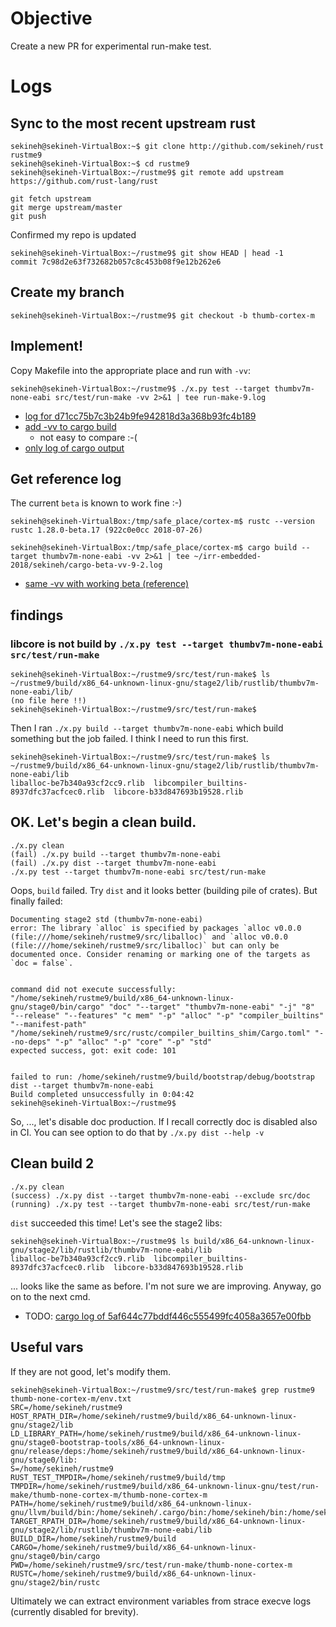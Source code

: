 # Objective

Create a new PR for experimental run-make test.

# Logs

## Sync to the most recent upstream rust

```
sekineh@sekineh-VirtualBox:~$ git clone http://github.com/sekineh/rust rustme9
sekineh@sekineh-VirtualBox:~$ cd rustme9
sekineh@sekineh-VirtualBox:~/rustme9$ git remote add upstream https://github.com/rust-lang/rust

git fetch upstream
git merge upstream/master
git push
```

Confirmed my repo is updated 
```
sekineh@sekineh-VirtualBox:~/rustme9$ git show HEAD | head -1
commit 7c98d2e63f732682b057c8c453b08f9e12b262e6
```

## Create my branch

```
sekineh@sekineh-VirtualBox:~/rustme9$ git checkout -b thumb-cortex-m
```

## Implement!

Copy Makefile into the appropriate place and run with `-vv`:

```
sekineh@sekineh-VirtualBox:~/rustme9$ ./x.py test --target thumbv7m-none-eabi src/test/run-make -vv 2>&1 | tee run-make-9.log 
```

- [log for d71cc75b7c3b24b9fe942818d3a368b93fc4b189](run-make-9-1.log)
- [add -vv to cargo build](run-make-9-2.log)
  - not easy to compare :-(
- [only log of cargo output](cargo-fail-vv-9.2.log)

## Get reference log

The current `beta` is known to work fine :-)
```
sekineh@sekineh-VirtualBox:/tmp/safe_place/cortex-m$ rustc --version
rustc 1.28.0-beta.17 (922c0e0cc 2018-07-26)

sekineh@sekineh-VirtualBox:/tmp/safe_place/cortex-m$ cargo build --target thumbv7m-none-eabi -vv 2>&1 | tee ~/irr-embedded-2018/sekineh/cargo-beta-vv-9-2.log
```

- [same -vv with working beta (reference)](cargo-beta-vv-9-2.log)

## findings

### libcore is not build by `./x.py test --target thumbv7m-none-eabi src/test/run-make`

```
sekineh@sekineh-VirtualBox:~/rustme9/src/test/run-make$ ls ~/rustme9/build/x86_64-unknown-linux-gnu/stage2/lib/rustlib/thumbv7m-none-eabi/lib/
(no file here !!)
sekineh@sekineh-VirtualBox:~/rustme9/src/test/run-make$
```
Then I ran `./x.py build --target thumbv7m-none-eabi` which build something but the job failed.  I think I need to run this first.

```
sekineh@sekineh-VirtualBox:~/rustme9/src/test/run-make$ ls ~/rustme9/build/x86_64-unknown-linux-gnu/stage2/lib/rustlib/thumbv7m-none-eabi/lib
liballoc-be7b340a93cf2cc9.rlib  libcompiler_builtins-8937dfc37acfcec0.rlib  libcore-b33d847693b19528.rlib
```

## OK.  Let's begin a clean build.

```
./x.py clean
(fail) ./x.py build --target thumbv7m-none-eabi
(fail) ./x.py dist --target thumbv7m-none-eabi
./x.py test --target thumbv7m-none-eabi src/test/run-make
```

Oops, `build` failed. Try `dist` and it looks better (building pile of crates). But finally failed:

```
Documenting stage2 std (thumbv7m-none-eabi)
error: The library `alloc` is specified by packages `alloc v0.0.0 (file:///home/sekineh/rustme9/src/liballoc)` and `alloc v0.0.0 (file:///home/sekineh/rustme9/src/liballoc)` but can only be documented once. Consider renaming or marking one of the targets as `doc = false`.


command did not execute successfully: "/home/sekineh/rustme9/build/x86_64-unknown-linux-gnu/stage0/bin/cargo" "doc" "--target" "thumbv7m-none-eabi" "-j" "8" "--release" "--features" "c mem" "-p" "alloc" "-p" "compiler_builtins" "--manifest-path" "/home/sekineh/rustme9/src/rustc/compiler_builtins_shim/Cargo.toml" "--no-deps" "-p" "alloc" "-p" "core" "-p" "std"
expected success, got: exit code: 101


failed to run: /home/sekineh/rustme9/build/bootstrap/debug/bootstrap dist --target thumbv7m-none-eabi
Build completed unsuccessfully in 0:04:42
sekineh@sekineh-VirtualBox:~/rustme9$ 
```

So, ..., let's disable doc production.  If I recall correctly doc is disabled also in CI.  You can see option to do that by `./x.py dist --help -v`

## Clean build 2

```
./x.py clean
(success) ./x.py dist --target thumbv7m-none-eabi --exclude src/doc
(running) ./x.py test --target thumbv7m-none-eabi src/test/run-make
```

`dist` succeeded this time!  Let's see the stage2 libs:

```
sekineh@sekineh-VirtualBox:~/rustme9$ ls build/x86_64-unknown-linux-gnu/stage2/lib/rustlib/thumbv7m-none-eabi/lib
liballoc-be7b340a93cf2cc9.rlib  libcompiler_builtins-8937dfc37acfcec0.rlib  libcore-b33d847693b19528.rlib
```

... looks like the same as before. I'm not sure we are improving.
Anyway, go on to the next cmd.



- TODO: [cargo log of 5af644c77bddf446c555499fc4058a3657e00fbb](to_be_added)








## Useful vars

If they are not good, let's modify them.

```
sekineh@sekineh-VirtualBox:~/rustme9/src/test/run-make$ grep rustme9 thumb-none-cortex-m/env.txt
SRC=/home/sekineh/rustme9
HOST_RPATH_DIR=/home/sekineh/rustme9/build/x86_64-unknown-linux-gnu/stage2/lib
LD_LIBRARY_PATH=/home/sekineh/rustme9/build/x86_64-unknown-linux-gnu/stage0-bootstrap-tools/x86_64-unknown-linux-gnu/release/deps:/home/sekineh/rustme9/build/x86_64-unknown-linux-gnu/stage0/lib:
S=/home/sekineh/rustme9
RUST_TEST_TMPDIR=/home/sekineh/rustme9/build/tmp
TMPDIR=/home/sekineh/rustme9/build/x86_64-unknown-linux-gnu/test/run-make/thumb-none-cortex-m/thumb-none-cortex-m
PATH=/home/sekineh/rustme9/build/x86_64-unknown-linux-gnu/llvm/build/bin:/home/sekineh/.cargo/bin:/home/sekineh/bin:/home/sekineh/.local/bin:/usr/local/sbin:/usr/local/bin:/usr/sbin:/usr/bin:/sbin:/bin:/usr/games:/usr/local/games:/snap/bin
TARGET_RPATH_DIR=/home/sekineh/rustme9/build/x86_64-unknown-linux-gnu/stage2/lib/rustlib/thumbv7m-none-eabi/lib
BUILD_DIR=/home/sekineh/rustme9/build
CARGO=/home/sekineh/rustme9/build/x86_64-unknown-linux-gnu/stage0/bin/cargo
PWD=/home/sekineh/rustme9/src/test/run-make/thumb-none-cortex-m
RUSTC=/home/sekineh/rustme9/build/x86_64-unknown-linux-gnu/stage2/bin/rustc
```

Ultimately we can extract environment variables from strace execve logs (currently disabled for brevity).